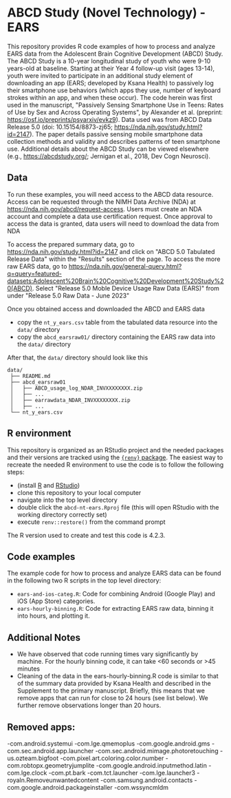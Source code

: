 # ABCD Study (Novel Technology) - EARS

This repository provides R code examples of how to process and analyze EARS data from the Adolescent Brain Cognitive Development (ABCD) Study. The ABCD Study is a 10-year longitudinal study of youth who were 9-10 years-old at baseline. Starting at their Year 4 follow-up visit (ages 13-14), youth were invited to participate in an additional study element of downloading an app (EARS; developed by Ksana Health) to passively log their smartphone use behaviors (which apps they use, number of keyboard strokes within an app, and when these occur).
The code herein was first used in the manuscript, "Passively Sensing Smartphone Use in Teens: Rates of Use by Sex and Across Operating Systems", by Alexander et al. (preprint: https://osf.io/preprints/psyarxiv/evkz9). Data used was from ABCD Data Release 5.0 (doi: 10.15154/8873-zj65; https://nda.nih.gov/study.html?id=2147).
The paper details passive sensing mobile smartphone data collection methods and validity and describes patterns of teen smartphone use. Additional details about the ABCD Study can be viewed elsewhere (e.g., https://abcdstudy.org/; Jernigan et al., 2018, Dev Cogn Neurosci).


## Data 

To run these examples, you will need access to the ABCD data resource. Access can be requested through the NIMH Data Archive (NDA) at https://nda.nih.gov/abcd/request-access. Users must create an NDA account and complete a data use certification request. Once approval to access the data is granted, data users will need to download the data from NDA  

To access the prepared summary data, go to https://nda.nih.gov/study.html?id=2147 and click on "ABCD 5.0 Tabulated Release Data" within the "Results" section of the page. 
To access the more raw EARS data, go to https://nda.nih.gov/general-query.html?q=query=featured-datasets:Adolescent%20Brain%20Cognitive%20Development%20Study%20(ABCD). Select "Release 5.0 Moble Device Usage Raw Data (EARS)" from under "Release 5.0 Raw Data - June 2023"

Once you obtained access and downloaded the ABCD and EARS data

- copy the `nt_y_ears.csv` table from the tabulated data resource into the `data/` directory
- copy the `abcd_earsraw01/` directory containing the EARS raw data into the `data/` directory

After that, the `data/` directory should look like this

```
data/
 ├── README.md
 ├── abcd_earsraw01
 │   ├── ABCD_usage_log_NDAR_INVXXXXXXXX.zip
 │   ├── ...
 │   ├── earrawdata_NDAR_INVXXXXXXXX.zip
 │   ├── ...
 └── nt_y_ears.csv
```

## R environment

This repository is organized as an RStudio project and the needed packages and their versions are tracked using the [`{renv}` package](https://rstudio.github.io/renv/articles/renv.html). The easiest way to recreate the needed R environment to use the code is to follow the following steps:

- (install [R](https://cran.rstudio.com/) and [RStudio](https://posit.co/download/rstudio-desktop/))
- clone this repository to your local computer
- navigate into the top level directory
- double click the `abcd-nt-ears.Rproj` file (this will open RStudio with the working directory correctly set)
- execute `renv::restore()` from the command prompt

The R version used to create and test this code is 4.2.3.

## Code examples

The example code for how to process and analyze EARS data can be found in the following two R scripts in the top level directory:

- `ears-and-ios-categ.R`: Code for combining Android (Google Play) and iOS (App Store) categories.
- `ears-hourly-binning.R`: Code for extracting EARS raw data, binning it into hours, and plotting it.

## Additional Notes

- We have observed that code running times vary significantly by machine. For the hourly binning code, it can take <60 seconds or >45 minutes
- Cleaning of the data in the ears-hourly-binning.R code is similar to that of the summary data provided by Ksana Health and described in the Supplement to the primary manuscript.
 Briefly, this means that we remove apps that can run for close to 24 hours (see list below). We further remove observations longer than 20 hours.

## Removed apps:
-com.android.systemui
-com.lge.qmemoplus
-com.google.android.gms
-com.sec.android.app.launcher
-com.sec.android.mimage.photoretouching
-us.ozteam.bigfoot
-com.pixel.art.coloring.color.number
-com.robtopx.geometryjumplite
-com.google.android.inputmethod.latin
-com.lge.clock
-com.pt.bark
-com.tct.launcher
-com.lge.launcher3
-royaln.Removeunwantedcontent
-com.samsung.android.contacts
-com.google.android.packageinstaller
-com.wssyncmldm

